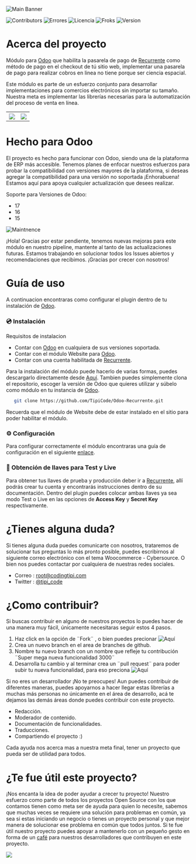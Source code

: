 ![Main Banner](https://tipi-pod.sfo3.cdn.digitaloceanspaces.com/github/odoo-recurrente-banner.jpg)

![Contributors](https://img.shields.io/github/contributors/TipiCode/Odoo-Recurrente?color=%2349C8F1&label=Contribuidores&style=for-the-badge)
![Errores](https://img.shields.io/github/issues/TipiCode/Odoo-Recurrente?color=%23F99D25&style=for-the-badge)
![Licencia](https://img.shields.io/github/license/TipiCode/Odoo-Recurrente?color=%23A4CD39&label=Licencia&style=for-the-badge)
![Froks](https://img.shields.io/github/forks/TipiCode/Odoo-Recurrente?color=%2349C8F1&style=for-the-badge)
![Version](https://img.shields.io/github/v/release/TipiCode/Odoo-Recurrente?color=%23F99D25&label=Ultima%20versi%C3%B3n&style=for-the-badge)

# Acerca del proyecto

Módulo para [Odoo](https://www.odoo.com/es) que habilita la pasarela de pago de [Recurrente](https://app.recurrente.com/i/5rxput) como método de pago en el checkout de tú sitio web, implementar una pasarela de pago para realizar cobros en linea no tiene porque ser ciencia espacial.

Este módulo es parte de un esfuerzo conjunto para desarrollar implementaciones para comercios electrónicos sin importar su tamaño. Nuestra meta es implementar las librerías necesarias para la automatización del proceso de venta en línea.

<table>
<tr>
<th align="center">
<a href="https://github.com/TipiCode/Odoo-Recurrente/issues">
<img src="https://tipi-pod.sfo3.cdn.digitaloceanspaces.com/github%2Fissue-report.jpg">
</a>
</th>
<th align="center">
<a href="https://github.com/TipiCode/Odoo-Recurrente/pulls">
<img src="https://tipi-pod.sfo3.cdn.digitaloceanspaces.com/github%2Ffeature-request.jpg">
</a>
</th>
</tr>
</table>

# Hecho para Odoo
El proyecto es hecho para funcionar con Odoo, siendo una de la plataforma de ERP más accesible. Tenemos planes de enfocar nuestros esfuerzos para probar la compatibilidad con versiones mayores de la plataforma, si deseas agregar la compatibilidad para una versión no soportada ¡Enhorabuena! Estamos aquí para apoya cualquier actualización que desees realizar.

Soporte para Versiones de Odoo:
- 17
- 16
- 15


![Maintnence](https://tipi-pod.sfo3.cdn.digitaloceanspaces.com/github%2Fplugin-maintnence.jpg)

¡Hola! Gracias por estar pendiente, tenemos nuevas mejoras para este módulo en nuestro pipeline, mantente al tanto de las actualizaciones futuras. Estamos trabajando en solucionar todos los Issues abiertos y recomendaciones que recibimos. ¡Gracias por crecer con nosotros!

# Guía de uso
A continuacion encontraras como configurar el plugin dentro de tu instalación de [Odoo](https://www.odoo.com/es).

### 💿 Instalación
Requisitos de instalacion
- Contar con [Odoo](https://www.odoo.com/es) en cualquiera de sus versiones soportada.
- Contar con el módulo Website para [Odoo](https://www.odoo.com/es).
- Contar con una cuenta habilitada de [Recurrente](https://app.recurrente.com/i/5rxput).

Para la instalación del módulo puede hacerlo de varias formas, puedes descargarlo directamente desde [Aquí](https://github.com/TipiCode/Odoo-Recurrente/archive/refs/heads/main.zip).
Tambien puedes simplemente clona el repositorio, escoger la versión de Odoo que quieres utilizar y súbelo como módulo en tu instancia de [Odoo](https://www.odoo.com/es).
```sh
   git clone https://github.com/TipiCode/Odoo-Recurrente.git
```
Recuerda que el módulo de Website debe de estar instalado en el sitio para poder habilitar el módulo.

### ⚙️ Configuración
Para configurar correctamente el módulo encontraras una guía de configuración en el siguiente [enlace](https://blog.codingtipi.com/como-aceptar-pagos-con-tarjeta-desde-woocommerce-con-recurrente/).

### 🔑 Obtención de llaves para Test y Live
Para obtener tus llaves de prueba y producción deber ir a [Recurrente](https://app.recurrente.com/i/5rxput), allí podrás crear tu cuenta y encontrarás instrucciones dentro de su documentación. Dentro del plugin puedes colocar ambas llaves ya sea modo Test o Live en las opciones de <strong>Access Key</strong> y <strong>Secret Key</strong> respectivamente.

# ¿Tienes alguna duda? 
Si tienes alguna duda puedes comunicarte con nosotros, trataremos de solucionar tus preguntas lo más pronto posible, puedes escribirnos al siguiente correo electrónico con el tema Woocommerce - Cybersource. O bien nos puedes contactar por cualquiera de nuestras redes sociales.

- Correo : <a href="mailto:root@codingtipi.com?subject=Odoo%20-%20Recurrente" target="_blank">root@codingtipi.com</a>
- Twitter : [@tipi_code](https://twitter.com/tipi_code)

# ¿Como contribuir?
Si buscas contribuir en alguno de nuestros proyectos lo puedes hacer de una manera muy fácil, únicamente necesitaras seguir estos 4 pasos.

1. Haz click en la opción de ¨Fork¨ , o bien puedes precionar ![Aquí](https://github.com/TipiCode/Odoo-Recurrente/fork)
2. Crea un nuevo branch en el area de branches de github.
3. Nombre tu nuevo branch con un nombre que refleje tu contribución ¨Super mega nueva funcionalidad 3000¨
4. Desarrolla tu cambio y al terminar crea un ¨pull request¨ para poder subir tu nueva funcionalidad, para eso preciona ![Aquí](https://github.com/TipiCode/Odoo-Recurrente/pulls)

Si no eres un desarrollador ¡No te preocupes! Aun puedes contribuir de diferentes maneras, puedes apoyarnos a hacer llegar estas librerías a muchas más personas no únicamente en el área de desarrollo, acá te dejamos las demás áreas donde puedes contribuir con este proyecto.

- Redacción.
- Moderador de contenido.
- Documentación de funcionalidades.
- Traducciones.
- Compartiendo el proyecto :)

Cada ayuda nos acerca mas a nuestra meta final, tener un proyecto que pueda ser de utilidad para todos.

# ¿Te fue útil este proyecto?
¡Nos encanta la idea de poder ayudar a crecer tu proyecto! Nuestro esfuerzo como parte de todos los proyectos Open Source con los que contamos tienen como meta ser de ayuda para quien lo necesite, sabemos que muchas veces se requiere una solución para problemas en común, ya sea si estas iniciando un negocio o tienes un proyecto personal y que mejor manera de solucionar ese problema en común que todos juntos.  Si te fue útil nuestro proyecto puedes apoyar a mantenerlo con un pequeño gesto en forma de un [café](https://app.recurrente.com/s/aurora-u2u7iw/cafe-grande-con-leche) para nuestros desarrolladores que contribuyen en este proyecto.

<a href="https://app.recurrente.com/s/aurora-u2u7iw/cafe-grande-con-leche">
<img src="https://tipi-pod.sfo3.cdn.digitaloceanspaces.com/github%2FBuy%20me%20a%20coffee.jpg">
</a>
